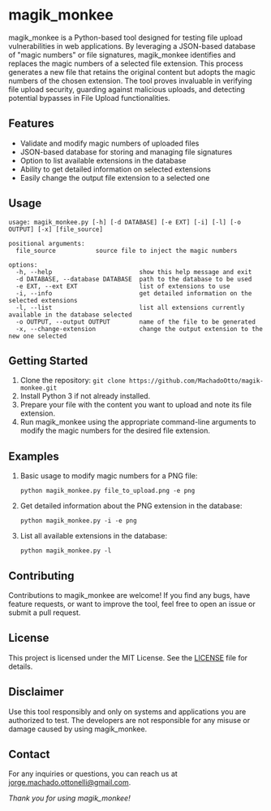 
# magik_monkee
magik_monkee is a Python-based tool designed for testing file upload vulnerabilities in web applications. By leveraging a JSON-based database of "magic numbers" or file signatures, magik_monkee identifies and replaces the magic numbers of a selected file extension. This process generates a new file that retains the original content but adopts the magic numbers of the chosen extension. The tool proves invaluable in verifying file upload security, guarding against malicious uploads, and detecting potential bypasses in File Upload functionalities.

## Features
-   Validate and modify magic numbers of uploaded files
-   JSON-based database for storing and managing file signatures
-   Option to list available extensions in the database
-   Ability to get detailed information on selected extensions
-   Easily change the output file extension to a selected one

## Usage
    usage: magik_monkee.py [-h] [-d DATABASE] [-e EXT] [-i] [-l] [-o OUTPUT] [-x] [file_source]

    positional arguments:
      file_source           source file to inject the magic numbers
    
    options:
      -h, --help            			show this help message and exit
      -d DATABASE, --database DATABASE	path to the database to be used
      -e EXT, --ext EXT     			list of extensions to use
      -i, --info            			get detailed information on the selected extensions
      -l, --list            			list all extensions currently available in the database selected
      -o OUTPUT, --output OUTPUT        name of the file to be generated
      -x, --change-extension            change the output extension to the new one selected

## Getting Started
1.  Clone the repository: `git clone https://github.com/MachadoOtto/magik-monkee.git`
2.  Install Python 3 if not already installed.
3.  Prepare your file with the content you want to upload and note its file extension.
4.  Run magik_monkee using the appropriate command-line arguments to modify the magic numbers for the desired file extension.

## Examples
1.  Basic usage to modify magic numbers for a PNG file:

        python magik_monkee.py file_to_upload.png -e png
    
2.  Get detailed information about the PNG extension in the database:

        python magik_monkee.py -i -e png

3.  List all available extensions in the database:

        python magik_monkee.py -l

## Contributing

Contributions to magik_monkee are welcome! If you find any bugs, have feature requests, or want to improve the tool, feel free to open an issue or submit a pull request.

## License

This project is licensed under the MIT License. See the [LICENSE](https://raw.githubusercontent.com/MachadoOtto/magik-monkee/main/LICENSE) file for details.

## Disclaimer

Use this tool responsibly and only on systems and applications you are authorized to test. The developers are not responsible for any misuse or damage caused by using magik_monkee.

## Contact

For any inquiries or questions, you can reach us at [jorge.machado.ottonelli@gmail.com](mailto:jorge.machado.ottonelli@gmail.com).

_Thank you for using magik_monkee!_
